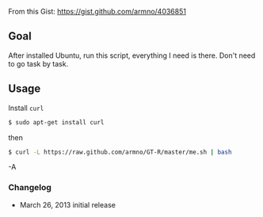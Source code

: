 From this Gist: https://gist.github.com/armno/4036851

## Goal

After installed Ubuntu, run this script, everything I need is there. Don't need to go task by task.

## Usage

Install `curl`

```sh
$ sudo apt-get install curl
```

then

```sh
$ curl -L https://raw.github.com/armno/GT-R/master/me.sh | bash
```

-A

### Changelog
- March 26, 2013 initial release
